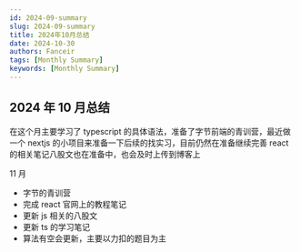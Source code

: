 ```yaml
---
id: 2024-09-summary
slug: 2024-09-summary
title: 2024年10月总结
date: 2024-10-30
authors: Fanceir
tags: [Monthly Summary]
keywords: [Monthly Summary]
---
```


## 2024 年 10 月总结

在这个月主要学习了 typescript 的具体语法，准备了字节前端的青训营，最近做一个 nextjs 的小项目来准备一下后续的找实习，目前仍然在准备继续完善 react 的相关笔记八股文也在准备中，也会及时上传到博客上

11 月

- 字节的青训营
- 完成 react 官网上的教程笔记
- 更新 js 相关的八股文
- 更新 ts 的学习笔记
- 算法有空会更新，主要以力扣的题目为主